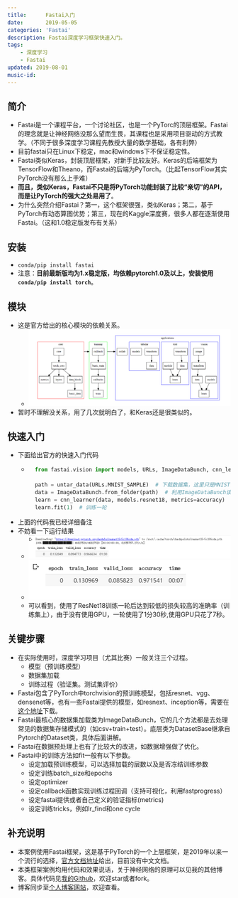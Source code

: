 ```yaml
---
title:      Fastai入门
date:       2019-05-05
categories: 'Fastai'
description: Fastai深度学习框架快速入门。
tags:
    - 深度学习
    - Fastai
updated: 2019-08-01
music-id: 
---
```

## 简介
- Fastai是一个课程平台，一个讨论社区，也是一个PyTorc的顶层框架。Fastai的理念就是让神经网络没那么望而生畏，其课程也是采用项目驱动的方式教学。（不同于很多深度学习课程先教授大量的数学基础，各有利弊）
- 目前fastai只在Linux下稳定，mac和windows下不保证稳定性。
- Fastai类似Keras，封装顶层框架，对新手比较友好。Keras的后端框架为TensorFlow和Theano，而Fastai的后端为PyTorch。（比起TensorFlow其实PyTorch没有那么上手难）
- **而且，类似Keras，Fastai不只是将PyTorch功能封装了比较“亲切”的API，而是让PyTorch的强大之处易用了**。
- 为什么突然介绍Fastai？第一，这个框架很强，类似Keras；第二，基于PyTorch有动态算图优势；第三，现在的Kaggle深度赛，很多人都在逐渐使用Fastai。（这和1.0稳定版发布有关系）


## 安装
- `conda/pip install fastai`
- 注意：**目前最新版均为1.x稳定版，均依赖pytorch1.0及以上，安装使用`conda/pip install torch`**。


## 模块
- 这是官方给出的核心模块的依赖关系。
	- ![在这里插入图片描述](/asset/2019-05-05/module.png)
- 暂时不理解没关系，用了几次就明白了，和Keras还是很类似的。


## 快速入门
- 下面给出官方的快速入门代码
	- ```python
		from fastai.vision import models, URLs, ImageDataBunch, cnn_learner, untar_data, accuracy

		path = untar_data(URLs.MNIST_SAMPLE)  # 下载数据集，这里只是MNIST的子集，只包含3和7的图像,会下载并解压（untar的命名原因）到/root/.fastai/data/mnist_sample（如果你是root用户）下，包含训练数据，测试数据，包含label的csv文件
		data = ImageDataBunch.from_folder(path)  # 利用ImageDataBunch读取文件夹，返回一个ImageDataBunch对象
		learn = cnn_learner(data, models.resnet18, metrics=accuracy)  # 构建cnn模型，使用resnet18预训练模型
		learn.fit(1)  # 训练一轮
		```
- 上面的代码我已经详细备注
- 不妨看一下运行结果
	- ![](/asset/2019-05-05/train.png)
	- ![](/asset/2019-05-05/rst.png)
	- 可以看到，使用了ResNet18训练一轮后达到较低的损失较高的准确率（训练集上），由于没有使用GPU，一轮使用了1分30秒,使用GPU只花了7秒。


## 关键步骤
- 在实际使用时，深度学习项目（尤其比赛）一般关注三个过程。
	- 模型（预训练模型）
	- 数据集加载
	- 训练过程（验证集。测试集评价）
- Fastai包含了PyTorch中torchvision的预训练模型，包括resnet、vgg、densenet等，也有一些Fastai提供的模型，如resnext、inception等，需要在[这个地址](http://files.fast.ai/models/)下载。
- Fastai最核心的数据集加载类为ImageDataBunch，它的几个方法都是去处理常见的数据集存储模式的（如csv+train+test）。底层类为DatasetBase继承自Pytorch的Dataset类，具体后面讲解。
- Fastai在数据预处理上也有了比较大的改进，如数据增强做了优化。
- Fastai中的训练方法如fit一般有以下参数。
	- 设定加载预训练模型，可以选择加载的层数以及是否冻结训练参数
	- 设定训练batch_size和epochs
	- 设定optimizer
	- 设定callback函数实现训练过程回调（支持可视化，利用fastprogress）
	- 设定fastai提供或者自己定义的验证指标(metrics)
	- 设定训练tricks，例如lr_find和one cycle


## 补充说明
- 本案例使用Fastai框架，这是基于PyTorch的一个上层框架，是2019年以来一个流行的选择，[官方文档地址](https://docs.fast.ai/)给出，目前没有中文文档。
- 本类框架案例均用代码和效果说话，关于神经网络的原理可以见我的其他博客。具体代码见[我的Github](https://github.com/luanshiyinyang/Tutorial/tree/Fastai/Start)，欢迎star或者fork。
- 博客同步至[个人博客网站](https://luanshiyinyang.github.io)，欢迎查看。

